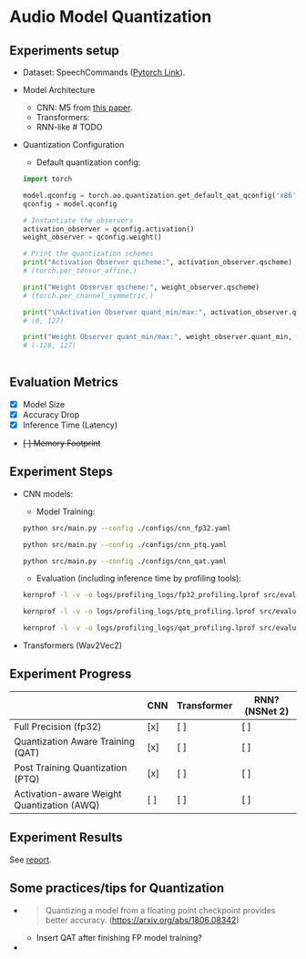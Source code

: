# Audio Model Quantization

## Experiments setup

- Dataset: SpeechCommands ([Pytorch Link](https://pytorch.org/audio/main/generated/torchaudio.datasets.SPEECHCOMMANDS.html)).

- Model Architecture

    - CNN: M5 from [this paper](https://arxiv.org/abs/1610.00087).
    - Transformers: 
    - RNN-like # TODO

- Quantization Configuration

    - Default quantization config: 

    ``` Python
    import torch

    model.qconfig = torch.ao.quantization.get_default_qat_qconfig('x86')
    qconfig = model.qconfig

    # Instantiate the observers
    activation_observer = qconfig.activation()
    weight_observer = qconfig.weight()

    # Print the quantization schemes
    print("Activation Observer qscheme:", activation_observer.qscheme) 
    # (torch.per_tensor_affine,)

    print("Weight Observer qscheme:", weight_observer.qscheme) 
    # (torch.per_channel_symmetric,)

    print("\nActivation Observer quant_min/max:", activation_observer.quant_min, activation_observer.quant_max) 
    # (0, 127)

    print("Weight Observer quant_min/max:", weight_observer.quant_min, weight_observer.quant_max) 
    # (-128, 127)
            
    ```


## Evaluation Metrics

- [x] Model Size
- [x] Accuracy Drop
- [x] Inference Time (Latency)
- ~~[ ] Memory Footprint~~

## Experiment Steps

- CNN models:
    - Model Training:

    ``` bash
    python src/main.py --config ./configs/cnn_fp32.yaml

    python src/main.py --config ./configs/cnn_ptq.yaml

    python src/main.py --config ./configs/cnn_qat.yaml
    ```

    - Evaluation (including inference time by profiling tools):

    ``` bash
    kernprof -l -v -o logs/profiling_logs/fp32_profiling.lprof src/evaluate.py --checkpoint ./models/cnn_fp32_model.pth --config ./configs/cnn_fp32.yaml

    kernprof -l -v -o logs/profiling_logs/ptq_profiling.lprof src/evaluate.py --checkpoint ./models/cnn_ptq_model.pth --config ./configs/cnn_ptq.yaml

    kernprof -l -v -o logs/profiling_logs/qat_profiling.lprof src/evaluate.py --checkpoint ./models/cnn_qat_model.pth --config ./configs/cnn_qat.yaml
    ```



- Transformers (Wav2Vec2)


## Experiment Progress

|  | CNN | Transformer | RNN?(NSNet 2) |
| ---- | ---- | ---- | ---- |
| Full Precision (fp32) | [x] | [ ] | [ ] |
| Quantization Aware Training (QAT) | [x] | [ ] | [ ] |
| Post Training Quantization (PTQ) | [x] | [ ] | [ ] |
| Activation-aware Weight Quantization (AWQ) | [ ] | [ ] | [ ] |


## Experiment Results

See [report](/notebook/visualization.ipynb).

## Some practices/tips for Quantization

- > Quantizing a model from a floating point checkpoint provides better accuracy. 
(https://arxiv.org/abs/1806.08342) 

    - Insert QAT after finishing FP model training? 

- 